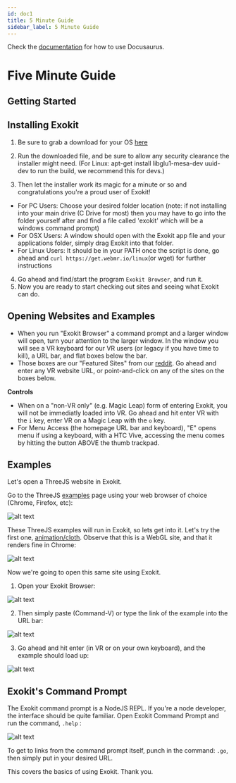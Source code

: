 ```yaml
---
id: doc1
title: 5 Minute Guide
sidebar_label: 5 Minute Guide
---
```


Check the [documentation](https://docusaurus.io) for how to use Docusaurus.

# Five Minute Guide

## Getting Started

## Installing Exokit

1. Be sure to grab a download for your OS [here](https://get.webmr.io/)
2. Run the downloaded file, and be sure to allow any security clearance the installer might need.
(For Linux: apt-get install libglu1-mesa-dev uuid-dev to run the build, we recommend this for devs.\)

3. Then let the installer work its magic for a minute or so and congratulations you're a proud user of Exokit!
 * For PC Users: Choose your desired folder location (note: if not installing into your main drive (C Drive for most) then you may have to go into the folder yourself after and find a file called 'exokit' which will be a windows command prompt)
 * For OSX Users: A window should open with the Exokit app file and your applications folder, simply drag Exokit into that folder.
 * For Linux Users: It should be in your PATH once the script is done, go ahead and `curl https://get.webmr.io/linux`(or wget) for further instructions
  
4. Go ahead and find/start the program `Exokit Browser`, and run it.
5. Now you are ready to start checking out sites and seeing what Exokit can do.

## Opening Websites and Examples

* When you run "Exokit Browser" a command prompt and a larger window will open, turn your attention to the larger window. In the window you will see a VR keyboard for our VR users (or legacy if you have time to kill), a URL bar, and flat boxes below the bar. 
* Those boxes are our "Featured Sites" from our [reddit](https://www.reddit.com/r/exokit/). Go ahead and enter any VR website URL, or point-and-click on any of the sites on the boxes below.

**Controls**

* When on a "non-VR only" (e.g. Magic Leap) form of entering Exokit, you will not be immediatly loaded into VR. Go ahead and hit enter VR with the `i` key, enter VR on a Magic Leap with the `o` key.
* For Menu Access (the homepage URL bar and keyboard), "E" opens menu if using a keyboard, with a HTC Vive, accessing the menu comes by hitting the button ABOVE the thumb trackpad.

## Examples

Let's open a ThreeJS website in Exokit.

Go to the ThreeJS [examples](https://threejs.org/examples/) page using your web browser of choice (Chrome, Firefox, etc):

![alt text](./_images/image-1.png)

These ThreeJS examples will run in Exokit, so lets get into it. Let's try the first one, [animation/cloth](https://threejs.org/examples/#webgl_animation_cloth). Observe that this is a WebGL site, and that it renders fine in Chrome:

![alt text](./_images/image-6.png)

Now we're going to open this same site using Exokit.

1. Open your Exokit Browser:

![alt text](./_images/exokit1.PNG)

2. Then simply paste (Command-V) or type the link of the example into the URL bar:

![alt text](./_images/exokit2.PNG)

3. Go ahead and hit enter (in VR or on your own keyboard), and the example should load up:

![alt text](./_images/exokit3.PNG)

## Exokit's Command Prompt

The Exokit command prompt is a NodeJS REPL. If you're a node developer, the interface should be quite familiar. Open Exokit Command Prompt and run the command, `.help` :

![alt text](./_images/exokit4.PNG)

To get to links from the command prompt itself, punch in the command: `.go`, then simply put in your desired URL.

This covers the basics of using Exokit. Thank you.
